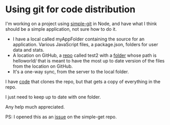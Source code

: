 # Using git for code distribution
I'm working on a project using <a href="https://github.com/steveukx/git-js#readme">simple-git</a> in Node, and have what I think should be a simple application, not sure how to do it. 
* I have a local called myAppFolder containing the source for an application. Various JavaScript files, a package.json, folders for user data and stats. 
* A location on GitHub, a <a href="https://github.com/scripting/test2">repo</a> called test2 with a <a href="https://github.com/scripting/test2/tree/master/helloworld">folder</a> whose path is helloworld/ that is meant to have the most up to date version of the files from the location on GitHub. 
* It's a one-way sync, from the server to the local folder. 

I have <a href="https://gist.github.com/scripting/397be0cf030bc3709eb73f3deb6f5912">code</a> that clones the repo, but that gets a copy of everything in the repo. 

I just need to keep up to date with one folder. 

Any help much appreciated.

PS: I opened this as an <a href="https://github.com/steveukx/git-js/issues/403">issue</a> on the simple-get repo. 


